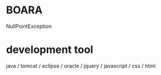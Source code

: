 # BOARA
NullPointException
# development tool 
java / tomcat / eclipse / oracle / jquery / javascript / css / html

